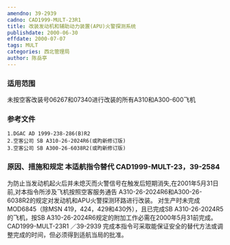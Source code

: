 ```yaml
---
amendno: 39-2939
cadno: CAD1999-MULT-23R1
title: 改装发动机和辅助动力装置(APU)火警探测系统
publishdate: 2000-06-30
effdate: 2000-07-07
tags: MULT
categories: 西北管理局
author: 陈岳亭
---
```


### 适用范围 
未按空客改装号06267和07340进行改装的所有A310和A300-600飞机

<!--more-->
### 参考文件
    1.DGAC AD 1999-238-286(B)R2 
    2.空客公司 SB A310-26-2024R6(或昀新修订版) 
    3.空客公司 SB A300-26-6038R2(或昀新修订版) 

### 原因、措施和规定 本适航指令替代 CAD1999-MULT-23，39-2584 
为防止当发动机起火后并未熄灭而火警信号在触发后短期消失,在2001年5月31日前,对本指令所涉及飞机按照空客服务通告 A310-26-2024R6和A300-26-6038R2的规定对发动机和APU火警探测环路进行改装。 
    对生产时未完成MOD6845（除MSN 419，424，429和430外），且已完成SB A310-26-2024R5的飞机，按SB A310-26-2024R6规定的附加工作必需在2000年5月31前完成。 
       CAD1999-MULT-23R1   ／39-2939 
    完成本指令可采取能保证安全的替代方法或调整完成的时间，但必须得到适航当局的批准。
